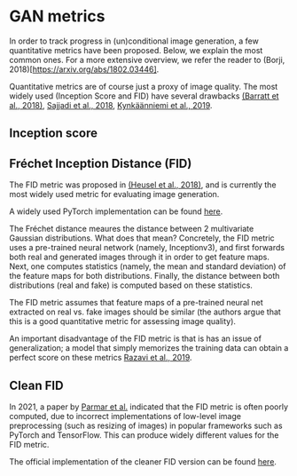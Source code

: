 # GAN metrics

In order to track progress in (un)conditional image generation, a few quantitative metrics have been proposed. Below, we explain the most common ones.
For a more extensive overview, we refer the reader to (Borji, 2018)[https://arxiv.org/abs/1802.03446].

Quantitative metrics are of course just a proxy of image quality. The most widely used (Inception Score and FID) have several drawbacks [(Barratt et al., 2018)](https://arxiv.org/abs/1801.01973), [Sajjadi et al., 2018](https://arxiv.org/abs/1806.00035), [Kynkäänniemi et al., 2019](https://arxiv.org/abs/1904.06991).

## Inception score

## Fréchet Inception Distance (FID)

The FID metric was proposed in [(Heusel et al., 2018)](https://arxiv.org/abs/1706.08500), and is currently the most widely used metric for evaluating image generation. 

A widely used PyTorch implementation can be found [here](https://github.com/mseitzer/pytorch-fid).

The Fréchet distance meaures the distance between 2 multivariate Gaussian distributions. What does that mean? Concretely, the FID metric uses a pre-trained neural network (namely, Inceptionv3), and first forwards both real and generated images through it in order to get feature maps. Next, one computes statistics (namely, the mean and standard deviation) of the feature maps for both distributions. Finally, the distance between both distributions (real and fake) is computed based on these statistics.

The FID metric assumes that feature maps of a pre-trained neural net extracted on real vs. fake images should be similar (the authors argue that this is a good quantitative metric for assessing image quality). 

An important disadvantage of the FID metric is that is has an issue of generalization; a model that simply memorizes the training data can obtain a perfect score on these metrics [Razavi et al., 2019](https://arxiv.org/abs/1906.00446).

## Clean FID

In 2021, a paper by [Parmar et al.](https://arxiv.org/abs/2104.11222) indicated that the FID metric is often poorly computed, due to incorrect implementations of low-level image preprocessing (such as resizing of images) in popular frameworks such as PyTorch and TensorFlow. This can produce widely different values for the FID metric.

The official implementation of the cleaner FID version can be found [here](https://github.com/GaParmar/clean-fid).
